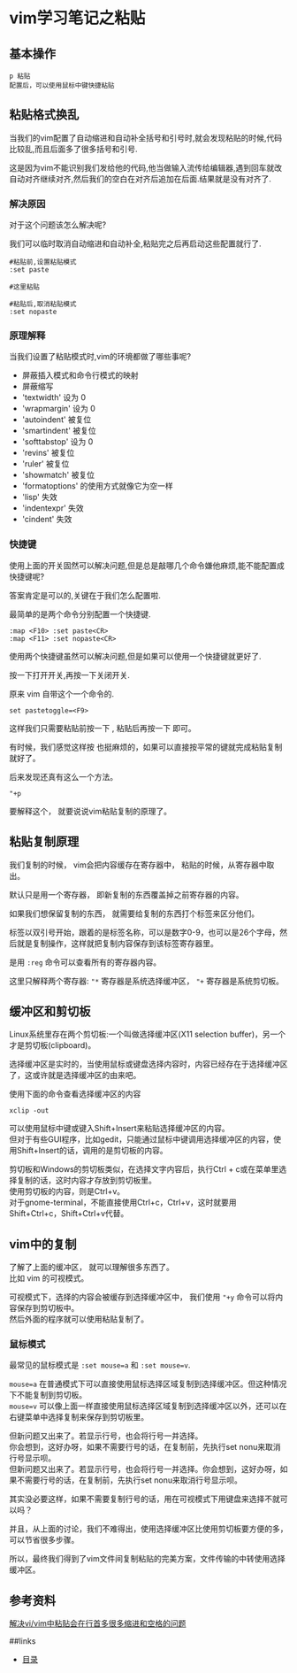 # vim学习笔记之粘贴


## 基本操作


```text
p 粘贴
配置后，可以使用鼠标中键快捷粘贴
```


## 粘贴格式换乱

当我们的vim配置了自动缩进和自动补全括号和引号时,就会发现粘贴的时候,代码比较乱,而且后面多了很多括号和引号.  

这是因为vim不能识别我们发给他的代码,他当做输入流传给编辑器,遇到回车就改自动对齐继续对齐,然后我们的空白在对齐后追加在后面.结果就是没有对齐了.  

### 解决原因

对于这个问题该怎么解决呢?  

我们可以临时取消自动缩进和自动补全,粘贴完之后再启动这些配置就行了.  


```
#粘贴前,设置粘贴模式
:set paste

#这里粘贴

#粘贴后,取消粘贴模式
:set nopaste
```

### 原理解释

当我们设置了粘贴模式时,vim的环境都做了哪些事呢?  

- 屏蔽插入模式和命令行模式的映射
- 屏蔽缩写
- 'textwidth' 设为 0
- 'wrapmargin' 设为 0
- 'autoindent' 被复位
- 'smartindent' 被复位
- 'softtabstop' 设为 0
- 'revins' 被复位
- 'ruler' 被复位
- 'showmatch' 被复位
- 'formatoptions' 的使用方式就像它为空一样
- 'lisp' 失效
- 'indentexpr' 失效
- 'cindent' 失效


### 快捷键

使用上面的开关固然可以解决问题,但是总是敲哪几个命令嫌他麻烦,能不能配置成快捷键呢?  

答案肯定是可以的,关键在于我们怎么配置啦.  


最简单的是两个命令分别配置一个快捷键.  

```
:map <F10> :set paste<CR>
:map <F11> :set nopaste<CR>
```

使用两个快捷键虽然可以解决问题,但是如果可以使用一个快捷键就更好了.  

按一下打开开关,再按一下关闭开关.  

原来 vim 自带这个一个命令的.  

```
set pastetoggle=<F9>
```

这样我们只需要粘贴前按一下 <F9>, 粘贴后再按一下 <F9> 即可。  


有时候，我们感觉这样按 <F9> 也挺麻烦的，如果可以直接按平常的键就完成粘贴复制就好了。  

后来发现还真有这么一个方法。  

```
"+p
```

要解释这个， 就要说说vim粘贴复制的原理了。  


## 粘贴复制原理


我们复制的时候， vim会把内容缓存在寄存器中， 粘贴的时候，从寄存器中取出。  

默认只是用一个寄存器， 即新复制的东西覆盖掉之前寄存器的内容。  

如果我们想保留复制的东西， 就需要给复制的东西打个标签来区分他们。  

标签以双引号开始，跟着的是标签名称，可以是数字0-9，也可以是26个字母，然后就是复制操作，这样就把复制内容保存到该标签寄存器里。  

是用 `:reg` 命令可以查看所有的寄存器内容。  

这里只解释两个寄存器: `"*` 寄存器是系统选择缓冲区， `"+` 寄存器是系统剪切板。  

## 缓冲区和剪切板

Linux系统里存在两个剪切板:一个叫做选择缓冲区(X11 selection buffer)，另一个才是剪切板(clipboard)。  

选择缓冲区是实时的，当使用鼠标或键盘选择内容时，内容已经存在于选择缓冲区了，这或许就是选择缓冲区的由来吧。  

使用下面的命令查看选择缓冲区的内容  

```
xclip -out
```
可以使用鼠标中键或键入Shift+Insert来粘贴选择缓冲区的内容。  
但对于有些GUI程序，比如gedit，只能通过鼠标中键调用选择缓冲区的内容，使用Shift+Insert的话，调用的是剪切板的内容。

剪切板和Windows的剪切板类似，在选择文字内容后，执行Ctrl + c或在菜单里选择复制的话，这时内容才存放到剪切板里。  
使用剪切板的内容，则是Ctrl+v。   
对于gnome-terminal，不能直接使用Ctrl+c，Ctrl+v，这时就要用Shift+Ctrl+c，Shift+Ctrl+v代替。  

## vim中的复制

了解了上面的缓冲区， 就可以理解很多东西了。  
比如 vim 的可视模式。  

可视模式下，选择的内容会被缓存到选择缓冲区中， 我们使用 `"+y` 命令可以将内容保存到剪切板中。  
然后外面的程序就可以使用粘贴复制了。  

### 鼠标模式


最常见的鼠标模式是 `:set mouse=a` 和 `:set mouse=v`.  

`mouse=a` 在普通模式下可以直接使用鼠标选择区域复制到选择缓冲区。但这种情况下不能复制到剪切板。  
`mouse=v` 可以像上面一样直接使用鼠标选择区域复制到选择缓冲区以外，还可以在右键菜单中选择复制来保存到剪切板里。  

但新问题又出来了。若显示行号，也会将行号一并选择。  
你会想到，这好办呀，如果不需要行号的话，在复制前，先执行set nonu来取消行号显示呗。  
但新问题又出来了。若显示行号，也会将行号一并选择。你会想到，这好办呀，如果不需要行号的话，在复制前，先执行set nonu来取消行号显示呗。

其实没必要这样，如果不需要复制行号的话，用在可视模式下用键盘来选择不就可以吗？  

并且，从上面的讨论，我们不难得出，使用选择缓冲区比使用剪切板要方便的多，可以节省很多步骤。  

所以，最终我们得到了vim文件间复制粘贴的完美方案，文件传输的中转使用选择缓冲区。  




## 参考资料

[解决vi/vim中粘贴会在行首多很多缩进和空格的问题][cnblogs-end-2531142]



##links
   * [目录](readme.md)


[jianyungsun-1988855]: http://www.cnblogs.com/jianyungsun/archive/2011/03/19/1988855.html
[cnblogs-end-2531142]: http://www.cnblogs.com/end/archive/2012/06/01/2531142.html

